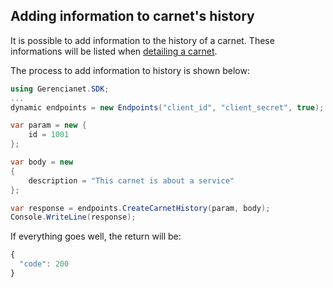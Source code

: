 ## Adding information to carnet's history

It is possible to add information to the history of a carnet. These informations will be listed when [detailing a carnet](https://github.com/gerencianet/gn-api-sdk-dotnet/tree/master/Docs/carnet-detailing.md).

The process to add information to history is shown below:


```c#
using Gerencianet.SDK;
...
dynamic endpoints = new Endpoints("client_id", "client_secret", true);

var param = new {
    id = 1001
};

var body = new
{
    description = "This carnet is about a service"
};

var response = endpoints.CreateCarnetHistory(param, body);
Console.WriteLine(response);
```

If everything goes well, the return will be:

```js
{
  "code": 200
}
```
